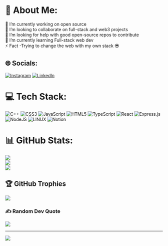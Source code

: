# 💫 About Me:
🔭 I’m currently working on open source<br>👯 I’m looking to collaborate on full-stack and web3 projects<br>🤝 I’m looking for help with good open-source repos to contribute<br>🌱 I’m currently learning Full-stack web dev<br>⚡ Fact -Trying to change the web with my own stack 😎


## 🌐 Socials:
[![Instagram](https://img.shields.io/badge/Instagram-%23E4405F.svg?logo=Instagram&logoColor=white)](https://instagram.com/._Rick_is_here_.) [![LinkedIn](https://img.shields.io/badge/LinkedIn-%230077B5.svg?logo=linkedin&logoColor=white)](https://linkedin.com/in/Soham2001) 

# 💻 Tech Stack:
![C++](https://img.shields.io/badge/c++-%2300599C.svg?style=for-the-badge&logo=c%2B%2B&logoColor=white) ![CSS3](https://img.shields.io/badge/css3-%231572B6.svg?style=for-the-badge&logo=css3&logoColor=white) ![JavaScript](https://img.shields.io/badge/javascript-%23323330.svg?style=for-the-badge&logo=javascript&logoColor=%23F7DF1E) ![HTML5](https://img.shields.io/badge/html5-%23E34F26.svg?style=for-the-badge&logo=html5&logoColor=white) ![TypeScript](https://img.shields.io/badge/typescript-%23007ACC.svg?style=for-the-badge&logo=typescript&logoColor=white) ![React](https://img.shields.io/badge/react-%2320232a.svg?style=for-the-badge&logo=react&logoColor=%2361DAFB) ![Express.js](https://img.shields.io/badge/express.js-%23404d59.svg?style=for-the-badge&logo=express&logoColor=%2361DAFB) ![NodeJS](https://img.shields.io/badge/node.js-6DA55F?style=for-the-badge&logo=node.js&logoColor=white) ![LINUX](https://img.shields.io/badge/Linux-FCC624?style=for-the-badge&logo=linux&logoColor=black) ![Notion](https://img.shields.io/badge/Notion-%23000000.svg?style=for-the-badge&logo=notion&logoColor=white)
# 📊 GitHub Stats:
![](https://github-readme-stats.vercel.app/api?username=Soham-glitch&theme=nightowl&hide_border=false&include_all_commits=false&count_private=false)<br/>
![](https://github-readme-streak-stats.herokuapp.com/?user=Soham-glitch&theme=nightowl&hide_border=false)<br/>
![](https://github-readme-stats.vercel.app/api/top-langs/?username=Soham-glitch&theme=nightowl&hide_border=false&include_all_commits=false&count_private=false&layout=compact)

## 🏆 GitHub Trophies
![](https://github-profile-trophy.vercel.app/?username=Soham-glitch&theme=radical&no-frame=false&no-bg=true&margin-w=4)

### ✍️ Random Dev Quote
![](https://quotes-github-readme.vercel.app/api?type=horizontal&theme=radical)

---
[![](https://visitcount.itsvg.in/api?id=Soham-glitch&icon=0&color=0)](https://visitcount.itsvg.in)

<!-- Proudly created with GPRM ( https://gprm.itsvg.in ) -->
